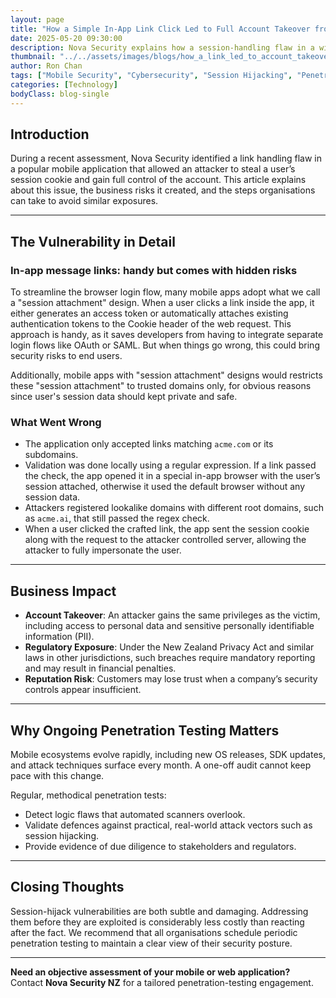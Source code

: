 ```yaml
---
layout: page
title: "How a Simple In-App Link Click Led to Full Account Takeover from Nova Security"
date: 2025-05-20 09:30:00
description: Nova Security explains how a session-handling flaw in a widely used mobile app left accounts exposed, and why routine penetration testing remains critical for all organisations.
thumbnail: "../../assets/images/blogs/how_a_link_led_to_account_takeover.png" 
author: Ron Chan
tags: ["Mobile Security", "Cybersecurity", "Session Hijacking", "Penetration Testing"]
categories: [Technology]
bodyClass: blog-single
---
```


## Introduction

During a recent assessment, Nova Security identified a link handling flaw in a popular mobile application that allowed an attacker to steal a user’s session cookie and gain full control of the account. This article explains about this issue, the business risks it created, and the steps organisations can take to avoid similar exposures.

---

## The Vulnerability in Detail

### In-app message links: handy but comes with hidden risks

To streamline the browser login flow, many mobile apps adopt what we call a "session attachment" design. When a user clicks a link inside the app, it either generates an access token or automatically attaches existing authentication tokens to the Cookie header of the web request. This approach is handy, as it saves developers from having to integrate separate login flows like OAuth or SAML. But when things go wrong, this could bring security risks to end users.

Additionally, mobile apps with "session attachment" designs would restricts these "session attachment" to trusted domains only, for obvious reasons since user's session data should kept private and safe.

### What Went Wrong

- The application only accepted links matching `acme.com` or its subdomains.
- Validation was done locally using a regular expression. If a link passed the check, the app opened it in a special in-app browser with the user’s session attached, otherwise it used the default browser without any session data.
- Attackers registered lookalike domains with different root domains, such as `acme.ai`, that still passed the regex check.
- When a user clicked the crafted link, the app sent the session cookie along with the request to the attacker controlled server, allowing the attacker to fully impersonate the user.

---

## Business Impact

- **Account Takeover**: An attacker gains the same privileges as the victim, including access to personal data and sensitive personally identifiable information (PII).
- **Regulatory Exposure**: Under the New Zealand Privacy Act and similar laws in other jurisdictions, such breaches require mandatory reporting and may result in financial penalties.
- **Reputation Risk**: Customers may lose trust when a company’s security controls appear insufficient.

---

## Why Ongoing Penetration Testing Matters

Mobile ecosystems evolve rapidly, including new OS releases, SDK updates, and attack techniques surface every month. A one-off audit cannot keep pace with this change.

Regular, methodical penetration tests:

- Detect logic flaws that automated scanners overlook.
- Validate defences against practical, real-world attack vectors such as session hijacking.
- Provide evidence of due diligence to stakeholders and regulators.

---

## Closing Thoughts

Session-hijack vulnerabilities are both subtle and damaging. Addressing them before they are exploited is considerably less costly than reacting after the fact. We recommend that all organisations schedule periodic penetration testing to maintain a clear view of their security posture.

---

**Need an objective assessment of your mobile or web application?**  
Contact **Nova Security NZ** for a tailored penetration-testing engagement.
